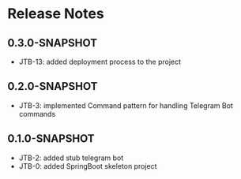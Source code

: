 # Release Notes

## 0.3.0-SNAPSHOT

*   JTB-13: added deployment process to the project

## 0.2.0-SNAPSHOT

*   JTB-3: implemented Command pattern for handling Telegram Bot commands

## 0.1.0-SNAPSHOT

*   JTB-2: added stub telegram bot
*   JTB-0: added SpringBoot skeleton project